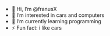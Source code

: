 - 👋 Hi, I’m @franusX
- 👀 I’m interested in cars and computers
- 🌱 I’m currently learning programming
- ⚡ Fun fact: i like cars

<!---
franusX/franusX is a ✨ special ✨ repository because its `README.md` (this file) appears on your GitHub profile.
You can click the Preview link to take a look at your changes.
--->
